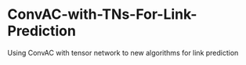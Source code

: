 # ConvAC-with-TNs-For-Link-Prediction
Using ConvAC with tensor network to new algorithms for link prediction
